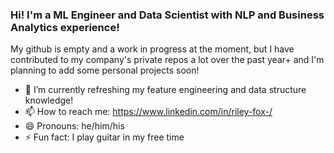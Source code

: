 ### Hi! I'm a ML Engineer and Data Scientist with NLP and Business Analytics experience!

My github is empty and a work in progress at the moment, but I have contributed to my company's private repos a lot over the past year+
and I'm planning to add some personal projects soon!

- 🔭 I’m currently refreshing my feature engineering and data structure knowledge!
- 📫 How to reach me: https://www.linkedin.com/in/riley-fox-/
- 😄 Pronouns: he/him/his
- ⚡ Fun fact: I play guitar in my free time
